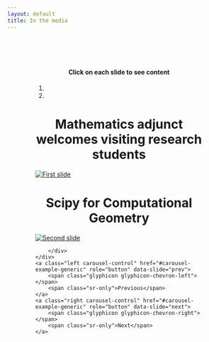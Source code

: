 ```yaml
---
layout: default
title: In the media
---
```


<br />
<br />
<br />

<div class="alert alert-info" role="alert" style="text-align:center; width:75%; margin-left:auto; margin-right:auto;">
	<h4>Click on each slide to see content</h4>
</div>

<div id="carousel-example-generic" class="carousel slide" data-ride="carousel" style="width:75%; margin-left:auto; margin-right:auto;">
	<ol class="carousel-indicators">
		<li data-target="#carousel-example-generic" data-slide-to="0" class="active"></li>
		<li data-target="#carousel-example-generic" data-slide-to="1"></li>
	</ol>
	<div class="carousel-inner" role="listbox">
		<div class="item active">
			<h1 style="text-align:center;"><span class="label label-default">Mathematics adjunct welcomes visiting research students</span></h1>
			<a href="http://www.sc.edu/news/newsarticle.php?nid=6349#.VGApqIe4lE7"><img src="https://farm8.staticflickr.com/7461/15567959458_2271e50b1c_c_d.jpg" alt="First slide" style="margin-left:auto; margin-right:auto;"></a>
		</div>
		<div class="item">
			<h1 style="text-align:center;"><span class="label label-default">Scipy for Computational Geometry</span></h1>
			<a href="https://www.packtpub.com/books/content/scipy-computational-geometry"><img src="https://farm6.staticflickr.com/5607/15567481359_837f6b3799_c_d.jpg" alt="Second slide" style="margin-left:auto; margin-right:auto;"></a>

		</div>
	</div>
	<a class="left carousel-control" href="#carousel-example-generic" role="button" data-slide="prev">
		<span class="glyphicon glyphicon-chevron-left"></span>
		<span class="sr-only">Previous</span>
	</a>
	<a class="right carousel-control" href="#carousel-example-generic" role="button" data-slide="next">
		<span class="glyphicon glyphicon-chevron-right"></span>
		<span class="sr-only">Next</span>
	</a>
</div>

